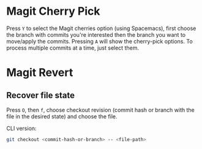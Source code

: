 # Magit Cherry Pick

Press `Y` to select the Magit cherries option (using Spacemacs), first choose the branch with commits you're interested then the branch you want to move/apply the commits. Pressing `A` will show the cherry-pick options. To process multiple commits at a time, just select them.

# Magit Revert

## Recover file state

Press `O`, then `f`, choose checkout revision (commit hash or branch with the file in the desired state) and choose the file.

CLI version:
```bash
git checkout <commit-hash-or-branch> -- <file-path>
```
